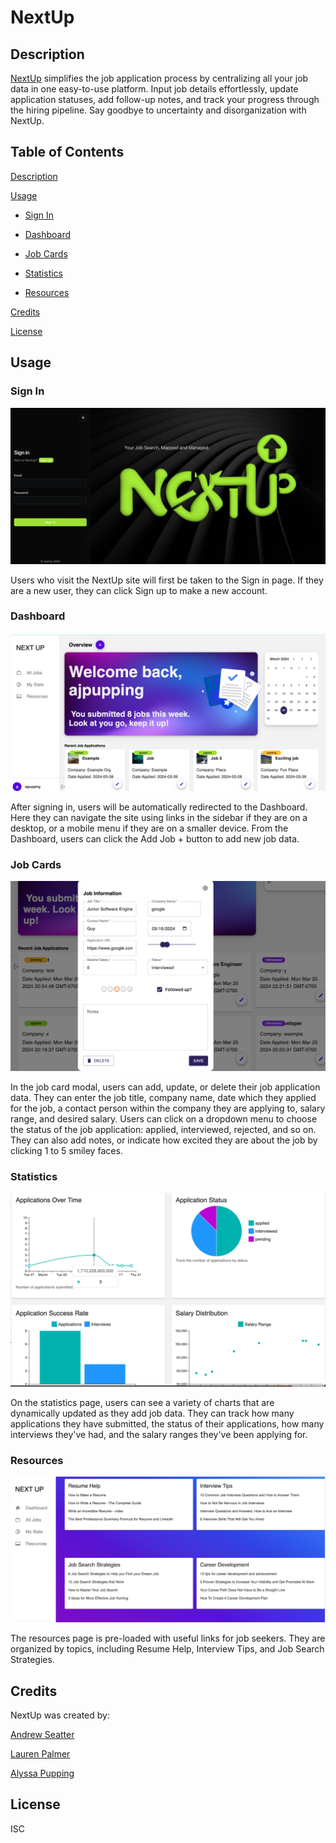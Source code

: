 # NextUp

## Description 

[NextUp](https://next-up.onrender.com/) simplifies the job application process by centralizing all your job data in one easy-to-use platform. Input job details effortlessly, update application statuses, add follow-up notes, and track your progress through the hiring pipeline. Say goodbye to uncertainty and disorganization with NextUp.

## Table of Contents
[Description](#description)

[Usage](#usage)

- [Sign In](#sign-in)

- [Dashboard](#dashboard)

- [Job Cards](#job-cards)

- [Statistics](#statistics)

- [Resources](#resources)


[Credits](#credits)

[License](#license)



## Usage 

### Sign In

![A screenshot of the Sign in/up page](./client/public/images/NextUpLogin.png)

Users who visit the NextUp site will first be taken to the Sign in page. If they are a new user, they can click Sign up to make a new account. 

### Dashboard

![A screenshot of the Dashboard](./client/public/images/NextUpDashboard.png)

After signing in, users will be automatically redirected to the Dashboard. Here they can navigate the site using links in the sidebar if they are on a desktop, or a mobile menu if they are on a smaller device. From the Dashboard, users can click the Add Job + button to add new job data. 

### Job Cards

![A screenshot of the Job Card modal](./client/public/images/NextUpJobCard.png) 

In the job card modal, users can add, update, or delete their job application data. They can enter the job title, company name, date which they applied for the job, a contact person within the company they are applying to, salary range, and desired salary. Users can click on a dropdown menu to choose the status of the job application: applied, interviewed, rejected, and so on. They can also add notes, or indicate how excited they are about the job by clicking 1 to 5 smiley faces. 

### Statistics

![A screenshot of the Statistics page](./client/public/images/NextUpStats.png)

On the statistics page, users can see a variety of charts that are dynamically updated as they add job data. They can track how many applications they have submitted, the status of their applications, how many interviews they've had, and the salary ranges they've been applying for. 

### Resources

![A screenshot of the Resources page](./client/public/images/NextUpResources.png)

The resources page is pre-loaded with useful links for job seekers. They are organized by topics, including Resume Help, Interview Tips, and Job Search Strategies. 


## Credits

NextUp was created by: 

[Andrew Seatter](https://github.com/Andrew-seatter)

[Lauren Palmer](https://github.com/lepalmer01)

[Alyssa Pupping](https://github.com/ajpupping)

## License 
ISC